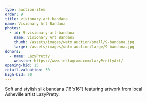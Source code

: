 ```yaml
---
type: auction-item
order: 9
title: visionary-art-bandana
name: Visionary Art Bandana
photos:
  - id: 9-visionary-art-bandana
    name: Visionary Art Bandana
    thumb: /assets/images/watm-auction/small/9-bandana.jpg
    large: /assets/images/watm-auction/large/9-bandana.jpg
donors:
  - name: LazyPretty
    website: https://www.instagram.com/LazyPrettyArt/
opening-bid: 15
retail-valuation: 30
high-bid: 30
---
```


Soft and stylish silk bandana (16"x16") featuring artwork from local Asheville artist LazyPretty.
